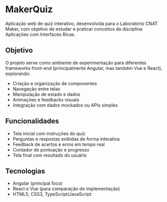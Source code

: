 # MakerQuiz  

Aplicação web de quiz interativo, desenvolvida para o Laboratório CNAT Maker, com objetivo de estudar e praticar conceitos da disciplina Aplicações com Interfaces Ricas.  

## Objetivo  
O projeto serve como ambiente de experimentação para diferentes frameworks front-end (principalmente Angular, mas também Vue e React), explorando:  
- Criação e organização de componentes  
- Navegação entre telas  
- Manipulação de estado e dados  
- Animações e feedbacks visuais  
- Integração com dados mockados ou APIs simples  

## Funcionalidades  
- Tela inicial com instruções do quiz  
- Perguntas e respostas exibidas de forma interativa  
- Feedback de acertos e erros em tempo real  
- Contador de pontuação e progresso  
- Tela final com resultado do usuário  

## Tecnologias  
- Angular (principal foco)  
- React e Vue (para comparação de implementação)  
- HTML5, CSS3, TypeScript/JavaScript  


